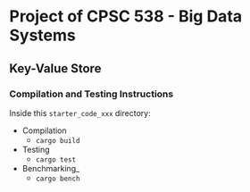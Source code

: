 # Project of CPSC 538 - Big Data Systems

## Key-Value Store

### Compilation and Testing Instructions
Inside this `starter_code_xxx` directory:
- Compilation
  - `cargo build`
- Testing
  - `cargo test`
- Benchmarking_
  - `cargo bench`
